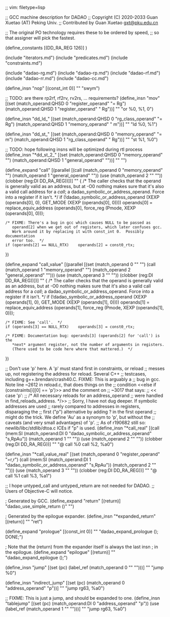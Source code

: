 ;; vim: filetype=lisp

;; GCC machine description for DADAO
;; Copyright (C) 2020-2033 Guan Xuetao (AT) Peking Univ.
;; Contributed by Guan Xuetao <gxt@pku.edu.cn>

;; The original PO technology requires these to be ordered by speed,
;; so that assigner will pick the fastest.

(define_constants
	[(DD_RA_REG		126)]
)

(include "iterators.md")
(include "predicates.md")
(include "constraints.md")

(include "dadao-rg.md")
(include "dadao-rp.md")
(include "dadao-rf.md")
(include "dadao-rr.md")
(include "dadao-cc.md")

(define_insn "nop"
  [(const_int 0)]
	""
	"swym")

;; TODO: are there rp2rf, rf2rv, rv2rs, ... requirements?
(define_insn "mov<mode>"
  [(set (match_operand:QHSD 0 "register_operand" "= Rg")
        (match_operand:QHSD 1 "register_operand" "  Rg"))]
	""
	"or	%0, %1, 0")

(define_insn "dd_ld_<mode>"
  [(set (match_operand:QHSD 0 "rg_class_operand" "= Rg")
        (match_operand:QHSD 1 "memory_operand"   "   m"))]
	""
	"ld<bwto>	%0, %1")

(define_insn "dd_st_<mode>"
  [(set (match_operand:QHSD 0 "memory_operand"   "=  m")
        (match_operand:QHSD 1 "rg_class_operand" "  Rg"))]
	""
	"st<bwto>	%1, %0")

;; TODO: hope following insns will be optimized during rtl process
(define_insn "*dd_st_2_<mode>"
  [(set (match_operand:QHSD 0 "memory_operand" "")
        (match_operand:QHSD 1 "general_operand" ""))]
	""
	"")

(define_expand "call"
  [(parallel [(call (match_operand 0 "memory_operand" "")
		    (match_operand 1 "general_operand" ""))
	      (use  (match_operand 2 "" ""))
	      (clobber (reg:DI DD_RA_REG))])]
	""
{
	/* The caller checks that the operand is generally valid as an
	   address, but at -O0 nothing makes sure that it's also a valid
	   call address for a *call*; a dadao_symbolic_or_address_operand.
	   Force into a register if it isn't.  */
	if (!dadao_symbolic_or_address_operand (XEXP (operands[0], 0),
				GET_MODE (XEXP (operands[0], 0))))
	operands[0] = replace_equiv_address (operands[0],
				force_reg (Pmode, XEXP (operands[0], 0)));

	/* FIXME: There's a bug in gcc which causes NULL to be passed as
	   operand[2] when we get out of registers, which later confuses gcc.
	   Work around it by replacing it with const_int 0.  Possibly documentation
	   error too.  */
	if (operands[2] == NULL_RTX)	operands[2] = const0_rtx;
})

(define_expand "call_value"
  [(parallel [(set (match_operand 0 "" "")
		   (call (match_operand 1 "memory_operand" "")
			 (match_operand 2 "general_operand" "")))
	      (use (match_operand 3 "" ""))
	      (clobber (reg:DI DD_RA_REG))])]
	""
{
	/* The caller checks that the operand is generally valid as an
	   address, but at -O0 nothing makes sure that it's also a valid
	   call address for a *call*; a dadao_symbolic_or_address_operand.
	   Force into a register if it isn't.  */
	if (!dadao_symbolic_or_address_operand (XEXP (operands[1], 0),
				GET_MODE (XEXP (operands[1], 0))))
	operands[1] = replace_equiv_address (operands[1],
				force_reg (Pmode, XEXP (operands[1], 0)));

	/* FIXME: See 'call'.  */
	if (operands[3] == NULL_RTX)	operands[3] = const0_rtx;

	/* FIXME: Documentation bug: operands[3] (operands[2] for 'call') is the
	   *next* argument register, not the number of arguments in registers.
	   (There used to be code here where that mattered.)  */
})

;; Don't use 'p' here.  A 'p' must stand first in constraints, or reload
;; messes up, not registering the address for reload.  Several C++
;; testcases, including g++.brendan/crash40.C.  FIXME: This is arguably a
;; bug in gcc.  Note line ~2612 in reload.c, that does things on the
;; condition <<else if (constraints[i][0] == 'p')>> and the comment on
;; ~3017 that says:
;; <<   case 'p':
;;	     /* All necessary reloads for an address_operand
;;	        were handled in find_reloads_address.  */>>
;; Sorry, I have not dug deeper.  If symbolic addresses are used
;; rarely compared to addresses in registers, disparaging the
;; first ("p") alternative by adding ? in the first operand
;; might do the trick.  We define 'Au' as a synonym to 'p', but without the
;; caveats (and very small advantages) of 'p'.
;; As of r190682 still so: newlib/libc/stdlib/dtoa.c ICEs if "p" is used.
(define_insn "*call_real"
  [(call (mem:SI
	  (match_operand:DI 0 "dadao_symbolic_or_address_operand" "s,RpAu"))
	 (match_operand 1 "" ""))
   (use (match_operand 2 "" ""))
   (clobber (reg:DI DD_RA_REG))]
  ""
  "@
	call	%0
	call	%2, %a0")

(define_insn "*call_value_real"
  [(set (match_operand 0 "register_operand" "=r,r")
	(call (mem:SI
	       (match_operand:DI 1 "dadao_symbolic_or_address_operand" "s,RpAu"))
	      (match_operand 2 "" "")))
  (use (match_operand 3 "" ""))
  (clobber (reg:DI DD_RA_REG))]
  ""
  "@
	call	%1
	call	%3, %a1")

;; I hope untyped_call and untyped_return are not needed for DADAO.
;; Users of Objective-C will notice.

; Generated by GCC.
(define_expand "return"
  [(return)]
  "dadao_use_simple_return ()"
  "")

; Generated by the epilogue expander.
(define_insn "*expanded_return"
  [(return)]
  ""
	"ret")

(define_expand "prologue"
  [(const_int 0)]
  ""
  "dadao_expand_prologue (); DONE;")

; Note that the (return) from the expander itself is always the last insn
; in the epilogue.
(define_expand "epilogue"
  [(return)]
  ""
  "dadao_expand_epilogue ();")

(define_insn "jump"
  [(set (pc) (label_ref (match_operand 0 "" "")))]
  ""
	"jump	%0")

(define_insn "indirect_jump"
  [(set (pc) (match_operand 0 "address_operand" "p"))]
  ""
	"jump	rg63, %a0")

;; FIXME: This is just a jump, and should be expanded to one.
(define_insn "tablejump"
  [(set (pc) (match_operand:DI 0 "address_operand" "p"))
   (use (label_ref (match_operand 1 "" "")))]
  ""
	"jump	rg63, %a0")

